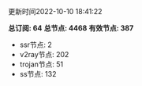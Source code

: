 更新时间2022-10-10 18:41:22

**总订阅: 64**
**总节点: 4468**
**有效节点: 387**
- ssr节点: 2
- v2ray节点: 202
- trojan节点: 51
- ss节点: 132
